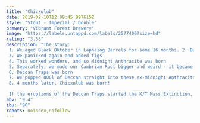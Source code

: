 ```yaml
---
title: "Chicxulub"
date: 2019-02-10T12:09:45.897615Z
style: "Stout - Imperial / Double"
brewery: "Vibrant Forest Brewery"
image: "https://labels.untappd.com/labels/2577400?size=hd"
rating: "3.58"
description: "The story:  1. We aged Black Oktober in Laphaiog Barrels for some 16 months. 2. During this process, we blended it into Rum and Bourbon w/ fresh Oktober to mollify the peated maelstrom  3. We panicked again and added figs 4. This worked wonders, and so Midnight Anthracite was born 5. Separately, we made our Cambrian Root bigger and weird - it became 9.4%, it was soured, and the salt and liquorice were both amped 6. Deccan Traps was born 7. We popped 800l of Deccan straight into these ex-Midnight Anthracite barrels 8. 4 months later, Chicxulub was born!  If the eruptions of the Deccan Traps started the K/T Mass Extinction, then the Chicxulub impact certainly ended it! Drink with respect."
abv: "9.4"
ibu: "90"
robots: noindex,nofollow
---
```

